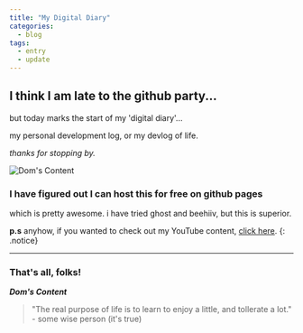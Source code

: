 ```yaml
---
title: "My Digital Diary"
categories:
  - blog
tags:
  - entry
  - update
---
```

## I think I am late to the github party...<br/>

but today marks the start of my 'digital diary'...

my personal development log, or my devlog of life.

*thanks for stopping by.*

![Dom's Content](/assets/bio-photo.jpeg)

### I have figured out I can host this for free on github pages<br/>

which is pretty awesome. i have tried ghost and beehiiv, but this is superior.

  **p.s** anyhow, if you wanted to check out my YouTube content, [click here](https://youtube.com/@doms-content). 
  {: .notice}

---

### That's all, folks!

_**Dom's Content**_

> "The real purpose of life is to learn to enjoy a little, and tollerate a lot." - some wise person (it's true)
